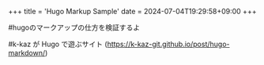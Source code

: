 +++
title = 'Hugo Markup Sample'
date = 2024-07-04T19:29:58+09:00
+++

#hugoのマークアップの仕方を検証するよ

#k-kaz が Hugo で遊ぶサイト
(https://k-kaz-git.github.io/post/hugo-markdown/)